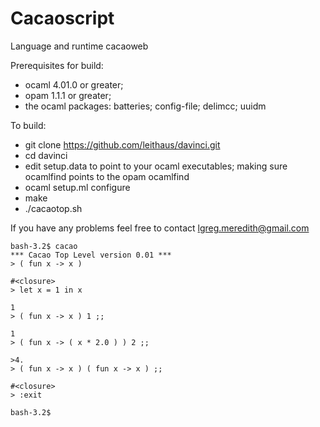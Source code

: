 Cacaoscript
=======

Language and runtime cacaoweb

Prerequisites for build: 
* ocaml 4.01.0 or greater; 
* opam 1.1.1 or greater;
* the ocaml packages: batteries; config-file; delimcc; uuidm

To build:

* git clone https://github.com/leithaus/davinci.git
* cd davinci
* edit setup.data to point to your ocaml executables; making sure ocamlfind points to the opam ocamlfind
* ocaml setup.ml configure
* make
* ./cacaotop.sh
 
If you have any problems feel free to contact lgreg.meredith@gmail.com

    bash-3.2$ cacao
    *** Cacao Top Level version 0.01 *** 
    > ( fun x -> x )
    
    #<closure>
    > let x = 1 in x
    
    1
    > ( fun x -> x ) 1 ;;
    
    1
    > ( fun x -> ( x * 2.0 ) ) 2 ;; 
    
    >4.
    > ( fun x -> x ) ( fun x -> x ) ;; 
    
    #<closure>
    > :exit
    
    bash-3.2$ 

